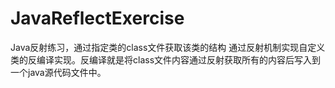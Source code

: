 # JavaReflectExercise
Java反射练习，通过指定类的class文件获取该类的结构
通过反射机制实现自定义类的反编译实现。反编译就是将class文件内容通过反射获取所有的内容后写入到一个java源代码文件中。
